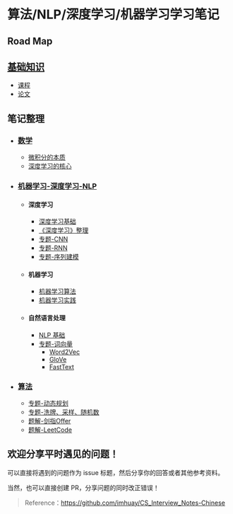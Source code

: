 算法/NLP/深度学习/机器学习学习笔记
===
## Road Map

## [基础知识](./E-资源推荐)

- [课程](./E-资源推荐/E-课程推荐.md)
- [论文](./E-资源推荐/E-经典论文)

## 笔记整理

- ### [数学](./数学)
  
  - [微积分的本质](./数学/微积分的本质.md)
  - [深度学习的核心](./数学/深度学习的核心.md)
- ### [机器学习-深度学习-NLP](./机器学习-深度学习-NLP)
  
  - #### 深度学习
    
    - [深度学习基础](./机器学习-深度学习-NLP/DL-A-深度学习基础.md)
    - [《深度学习》整理](./机器学习-深度学习-NLP/DL-《深度学习》整理.md)
    - [专题-CNN](./机器学习-深度学习-NLP/DL-B-专题-CNN.md)
    - [专题-RNN](./机器学习-深度学习-NLP/DL-B-专题-RNN.md)
    - [专题-序列建模](./机器学习-深度学习-NLP/DL-C-专题-序列建模.md)
  - #### 机器学习
    
    - [机器学习算法](./机器学习-深度学习-NLP/ML-机器学习算法.md)
    - [机器学习实践](./机器学习-深度学习-NLP/ML-机器学习实践.md)
  - #### 自然语言处理
    
    - [NLP 基础](./机器学习-深度学习-NLP/NLP-A-自然语言处理基础.md)
    - [专题-词向量](./机器学习-深度学习-NLP/NLP-B-专题-词向量.md)
      - [Word2Vec](./机器学习-深度学习-NLP/NLP-B-专题-词向量.md#word2vec)
      - [GloVe](./机器学习-深度学习-NLP/NLP-B-专题-词向量.md#glove)
      - [FastText](./机器学习-深度学习-NLP/NLP-B-专题-词向量.md#fasttext)
- ### [算法](./算法)
  
  - [专题-动态规划](./算法/专题-动态规划.md)
  - [专题-洗牌、采样、随机数](./算法/专题-洗牌、采样、随机数.md)
  - [题解-剑指Offer](./算法/题解-剑指Offer.md)
  - [题解-LeetCode](./算法/题解-剑指Offer.md)


欢迎分享平时遇见的问题！
---
可以直接将遇到的问题作为 issue 标题，然后分享你的回答或者其他参考资料。

当然，也可以直接创建 PR，分享问题的同时改正错误！

> Reference：https://github.com/imhuay/CS_Interview_Notes-Chinese